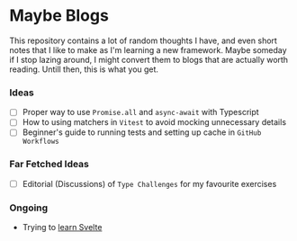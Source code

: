 # Maybe Blogs

This repository contains a lot of random thoughts I have, and even short notes that I like to make as I'm learning a new framework. Maybe someday if I stop lazing around, I might convert them to blogs that are actually worth reading. Untill then, this is what you get.

### Ideas

- [ ] Proper way to use `Promise.all` and `async-await` with Typescript
- [ ] How to using matchers in `Vitest` to avoid mocking unnecessary details
- [ ] Beginner's guide to running tests and setting up cache in `GitHub Workflows`

### Far Fetched Ideas

- [ ] Editorial (Discussions) of `Type Challenges` for my favourite exercises

### Ongoing

- Trying to [learn Svelte](./Svelte/)
